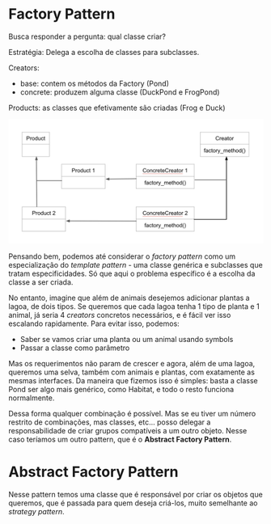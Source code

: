 # Factory Pattern

Busca responder a pergunta: qual classe criar?

Estratégia: Delega a escolha de classes para subclasses.

Creators:
- base: contem os métodos da Factory (Pond)
- concrete: produzem alguma classe (DuckPond e FrogPond)

Products: as classes que efetivamente são criadas (Frog e Duck)

![Factory Pattern UML](./factory-pattern-uml.png)

Pensando bem, podemos até considerar o *factory pattern* como um especialização do *template pattern* - uma classe genérica e subclasses que tratam especificidades. Só que aqui o problema específico é a escolha da classe a ser criada.

No entanto, imagine que além de animais desejemos adicionar plantas a lagoa, de dois tipos. Se queremos que cada lagoa tenha 1 tipo de planta e 1 animal, já seria 4 *creators* concretos necessários, e é fácil ver isso escalando rapidamente. Para evitar isso, podemos:
- Saber se vamos criar uma planta ou um animal usando symbols
- Passar a classe como parâmetro

Mas os requerimentos não param de crescer e agora, além de uma lagoa, queremos uma selva, também com animais e plantas, com exatamente as mesmas interfaces. Da maneira que fizemos isso é simples: basta a classe Pond ser algo mais genérico, como Habitat, e todo o resto funciona normalmente.

Dessa forma qualquer combinação é possível. Mas se eu tiver um número restrito de combinações, mas classes, etc... posso delegar a responsabilidade de criar grupos compatíveis a um outro objeto. Nesse caso teríamos um outro pattern, que é o **Abstract Factory Pattern**.

# Abstract Factory Pattern
Nesse pattern temos uma classe que é responsável por criar os objetos que queremos, que é passada para quem deseja criá-los, muito semelhante ao *strategy pattern*.
